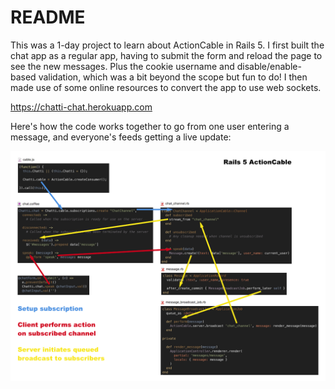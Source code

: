 # README

This was a 1-day project to learn about ActionCable in Rails 5. I first built the chat app as a regular app, having to submit the form and reload the page to see the new messages. Plus the cookie username and disable/enable-based validation, which was a bit beyond the scope but fun to do! I then made use of some online resources to convert the app to use web sockets.

https://chatti-chat.herokuapp.com

Here's how the code works together to go from one user entering a message, and everyone's feeds getting a live update:

![ActionCable code map](/actioncable-explained.png?raw=true)
